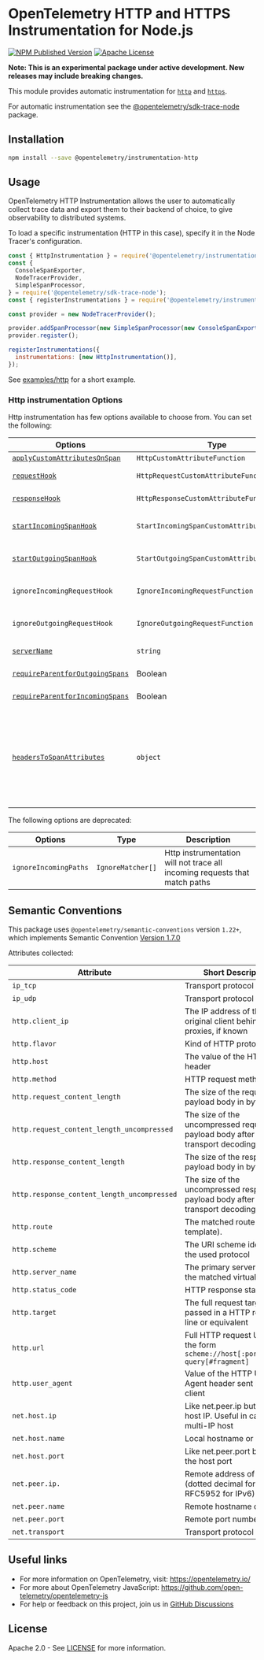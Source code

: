 # OpenTelemetry HTTP and HTTPS Instrumentation for Node.js

[![NPM Published Version][npm-img]][npm-url]
[![Apache License][license-image]][license-image]

**Note: This is an experimental package under active development. New releases may include breaking changes.**

This module provides automatic instrumentation for [`http`](https://nodejs.org/api/http.html) and [`https`](https://nodejs.org/api/https.html).

For automatic instrumentation see the
[@opentelemetry/sdk-trace-node](https://github.com/open-telemetry/opentelemetry-js/tree/main/packages/opentelemetry-sdk-trace-node) package.

## Installation

```bash
npm install --save @opentelemetry/instrumentation-http
```

## Usage

OpenTelemetry HTTP Instrumentation allows the user to automatically collect trace data and export them to their backend of choice, to give observability to distributed systems.

To load a specific instrumentation (HTTP in this case), specify it in the Node Tracer's configuration.

```js
const { HttpInstrumentation } = require('@opentelemetry/instrumentation-http');
const {
  ConsoleSpanExporter,
  NodeTracerProvider,
  SimpleSpanProcessor,
} = require('@opentelemetry/sdk-trace-node');
const { registerInstrumentations } = require('@opentelemetry/instrumentation');

const provider = new NodeTracerProvider();

provider.addSpanProcessor(new SimpleSpanProcessor(new ConsoleSpanExporter()));
provider.register();

registerInstrumentations({
  instrumentations: [new HttpInstrumentation()],
});

```

See [examples/http](https://github.com/open-telemetry/opentelemetry-js/tree/main/examples/http) for a short example.

### Http instrumentation Options

Http instrumentation has few options available to choose from. You can set the following:

| Options | Type | Description |
| ------- | ---- | ----------- |
| [`applyCustomAttributesOnSpan`](https://github.com/open-telemetry/opentelemetry-js/blob/main/experimental/packages/opentelemetry-instrumentation-http/src/types.ts#L91) | `HttpCustomAttributeFunction` | Function for adding custom attributes |
| [`requestHook`](https://github.com/open-telemetry/opentelemetry-js/blob/main/experimental/packages/opentelemetry-instrumentation-http/src/types.ts#93) | `HttpRequestCustomAttributeFunction` | Function for adding custom attributes before request is handled |
| [`responseHook`](https://github.com/open-telemetry/opentelemetry-js/blob/main/experimental/packages/opentelemetry-instrumentation-http/src/types.ts#L95) | `HttpResponseCustomAttributeFunction` | Function for adding custom attributes before response is handled |
| [`startIncomingSpanHook`](https://github.com/open-telemetry/opentelemetry-js/blob/main/experimental/packages/opentelemetry-instrumentation-http/src/types.ts#L97) | `StartIncomingSpanCustomAttributeFunction` | Function for adding custom attributes before a span is started in incomingRequest |
| [`startOutgoingSpanHook`](https://github.com/open-telemetry/opentelemetry-js/blob/main/experimental/packages/opentelemetry-instrumentation-http/src/types.ts#L99) | `StartOutgoingSpanCustomAttributeFunction` | Function for adding custom attributes before a span is started in outgoingRequest |
| `ignoreIncomingRequestHook` | `IgnoreIncomingRequestFunction` | Http instrumentation will not trace all incoming requests that matched with custom function |
| `ignoreOutgoingRequestHook` | `IgnoreOutgoingRequestFunction` | Http instrumentation will not trace all outgoing requests that matched with custom function |
| [`serverName`](https://github.com/open-telemetry/opentelemetry-js/blob/main/experimental/packages/opentelemetry-instrumentation-http/src/types.ts#L101) | `string` | The primary server name of the matched virtual host. |
| [`requireParentforOutgoingSpans`](https://github.com/open-telemetry/opentelemetry-js/blob/main/experimental/packages/opentelemetry-instrumentation-http/src/types.ts#L103) | Boolean | Require that is a parent span to create new span for outgoing requests. |
| [`requireParentforIncomingSpans`](https://github.com/open-telemetry/opentelemetry-js/blob/main/experimental/packages/opentelemetry-instrumentation-http/src/types.ts#L105) | Boolean | Require that is a parent span to create new span for incoming requests. |
| [`headersToSpanAttributes`](https://github.com/open-telemetry/opentelemetry-js/blob/main/experimental/packages/opentelemetry-instrumentation-http/src/types.ts#L107) | `object` | List of case insensitive HTTP headers to convert to span attributes. Client (outgoing requests, incoming responses) and server (incoming requests, outgoing responses) headers will be converted to span attributes in the form of `http.{request\|response}.header.header_name`, e.g. `http.response.header.content_length` |

The following options are deprecated:

| Options | Type | Description |
| ------- | ---- | ----------- |
| `ignoreIncomingPaths` | `IgnoreMatcher[]` | Http instrumentation will not trace all incoming requests that match paths |

## Semantic Conventions

This package uses `@opentelemetry/semantic-conventions` version `1.22+`, which implements Semantic Convention [Version 1.7.0](https://github.com/open-telemetry/opentelemetry-specification/blob/v1.7.0/semantic_conventions/README.md)

Attributes collected:

| Attribute                                   | Short Description                                                              | Notes                                                     |
| ------------------------------------------- | ------------------------------------------------------------------------------ | --------------------------------------------------------- |
| `ip_tcp`                                    | Transport protocol used                                                        | Key: `NETTRANSPORTVALUES_IP_TCP`                          |
| `ip_udp`                                    | Transport protocol used                                                        | Key: `NETTRANSPORTVALUES_IP_UDP`                          |
| `http.client_ip`                            | The IP address of the original client behind all proxies, if known             | Key: `SEMATTRS_HTTP_CLIENT_IP`                            |
| `http.flavor`                               | Kind of HTTP protocol used                                                     | Key: `SEMATTRS_HTTP_FLAVOR`                               |
| `http.host`                                 | The value of the HTTP host header                                              | Key: `SEMATTRS_HTTP_HOST`                                 |
| `http.method`                               | HTTP request method                                                            | Key: `SEMATTRS_HTTP_METHOD`                               |
| `http.request_content_length`               | The size of the request payload body in bytes                                  | Key: `SEMATTRS_HTTP_REQUEST_CONTENT_LENGTH`               |
| `http.request_content_length_uncompressed`  | The size of the uncompressed request payload body after transport decoding     | Key: `SEMATTRS_HTTP_REQUEST_CONTENT_LENGTH_UNCOMPRESSED`  |
| `http.response_content_length`              | The size of the response payload body in bytes                                 | Key: `SEMATTRS_HTTP_RESPONSE_CONTENT_LENGTH`              |
| `http.response_content_length_uncompressed` | The size of the uncompressed response payload body after transport decoding    | Key: `SEMATTRS_HTTP_RESPONSE_CONTENT_LENGTH_UNCOMPRESSED` |
| `http.route`                                | The matched route (path template).                                             | Key: `SEMATTRS_HTTP_ROUTE`                                |
| `http.scheme`                               | The URI scheme identifying the used protocol                                   | Key: `SEMATTRS_HTTP_SCHEME`                               |
| `http.server_name`                          | The primary server name of the matched virtual host                            | Key: `SEMATTRS_HTTP_SERVER_NAME`                          |
| `http.status_code`                          | HTTP response status code                                                      | Key: `SEMATTRS_HTTP_STATUS_CODE`                          |
| `http.target`                               | The full request target as passed in a HTTP request line or equivalent         | Key: `SEMATTRS_HTTP_TARGET`                               |
| `http.url`                                  | Full HTTP request URL in the form `scheme://host[:port]/path?query[#fragment]` | Key: `SEMATTRS_HTTP_URL`                                  |
| `http.user_agent`                           | Value of the HTTP User-Agent header sent by the client                         | Key: `SEMATTRS_HTTP_USER_AGENT`                           |
| `net.host.ip`                               | Like net.peer.ip but for the host IP. Useful in case of a multi-IP host        | Key: `SEMATTRS_NET_HOST_IP`                               |
| `net.host.name`                             | Local hostname or similar                                                      | Key: `SEMATTRS_NET_HOST_NAME`                             |
| `net.host.port`                             | Like net.peer.port but for the host port                                       | Key: `SEMATTRS_NET_HOST_PORT`                             |
| `net.peer.ip.`                              | Remote address of the peer (dotted decimal for IPv4 or RFC5952 for IPv6)       | Key: `SEMATTRS_NET_PEER_IP`                               |
| `net.peer.name`                             | Remote hostname or similar                                                     | Key: `SEMATTRS_NET_PEER_NAME`                             |
| `net.peer.port`                             | Remote port number                                                             | Key: `SEMATTRS_NET_PEER_PORT`                             |
| `net.transport`                             | Transport protocol used                                                        | Key: `SEMATTRS_NET_TRANSPORT`                             |

## Useful links

- For more information on OpenTelemetry, visit: <https://opentelemetry.io/>
- For more about OpenTelemetry JavaScript: <https://github.com/open-telemetry/opentelemetry-js>
- For help or feedback on this project, join us in [GitHub Discussions][discussions-url]

## License

Apache 2.0 - See [LICENSE][license-url] for more information.

[discussions-url]: https://github.com/open-telemetry/opentelemetry-js/discussions
[license-url]: https://github.com/open-telemetry/opentelemetry-js/blob/main/LICENSE
[license-image]: https://img.shields.io/badge/license-Apache_2.0-green.svg?style=flat
[npm-url]: https://www.npmjs.com/package/@opentelemetry/instrumentation-http
[npm-img]: https://badge.fury.io/js/%40opentelemetry%2Finstrumentation-http.svg
